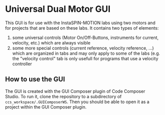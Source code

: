 Universal Dual Motor GUI
========================

This GUI is for use with the InstaSPIN-MOTION labs using two motors and for
projects that are based on these labs.
It contains two types of elements:

 1. some universal controls (Motor On/Off-Buttons, instruments for current,
	velocity, etc.) which are always visible
 2. some more special controls (current reference, velocity reference, ...)
	which are organized in tabs and may only apply to some of the labs (e.g.
	the "velocity control" tab is only usefull for programs that use a velocity
	controller


How to use the GUI
------------------

The GUI is created with the GUI Composer plugin of Code Composer Studio.  To
run it, clone the repository to a subdirectory of
`ccs_workspace/.GUIComposerWS`.  Then you should be able to open it as a
project within the GUI Composer plugin.
